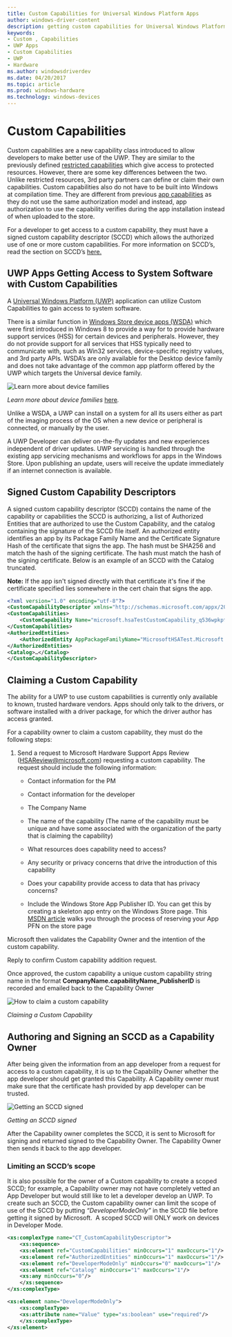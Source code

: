 ```yaml
---
title: Custom Capabilities for Universal Windows Platform Apps
author: windows-driver-content
description: getting custom capabilities for Universal Windows Platform Apps
keywords:
- Custom , Capabilities
- UWP Apps
- Custom Capabilities
- UWP
- Hardware
ms.author: windowsdriverdev
ms.date: 04/20/2017
ms.topic: article
ms.prod: windows-hardware
ms.technology: windows-devices
---
```


# Custom Capabilities 

Custom capabilities are a new capability class introduced to allow
developers to make better use of the UWP. They are similar to the
previously defined [restricted
capabilities](https://docs.microsoft.com/en-us/windows/uwp/packaging/app-capability-declarations#special-and-restricted-capabilities)
which give access to protected resources. However, there are some key
differences between the two. Unlike restricted resources, 3rd party
partners can define or claim their own capabilities. Custom capabilities
also do not have to be built into Windows at compilation time. They are
different from previous [app
capabilities](https://docs.microsoft.com/en-us/windows/uwp/packaging/app-capability-declarations)
as they do not use the same authorization model and instead, app
authorization to use the capability verifies during the app installation
instead of when uploaded to the store.

For a developer to get access to a custom capability, they must have a
signed custom capability descriptor (SCCD) which allows the authorized
use of one or more custom capabilities. For more information on SCCD’s,
read the section on SCCD’s [here.](#signed-custom-capability-descriptors)

## UWP Apps Getting Access to System Software with Custom Capabilities


A [Universal Windows Platform
(UWP)](https://msdn.microsoft.com/50a5605e-3a91-41db-800a-9180717c1e86)
application can utilize Custom Capabilities to gain access to system
software.

There is a similar function in [Windows Store device apps
(WSDA)](https://msdn.microsoft.com/en-us/windows/hardware/drivers/devapps/index)
which were first introduced in Windows 8 to provide a way for to provide
hardware support services (HSS) for certain devices and peripherals.
However, they do not provide support for all services that HSS typically
need to communicate with, such as Win32 services, device-specific
registry values, and 3rd party APIs. WSDA’s are only available for the
Desktop device family and does not take advantage of the common app
platform offered by the UWP which targets the Universal device family.

![Learn more about device families](images/device-fam.png)

*Learn more about device families*
[here](https://docs.microsoft.com/en-us/windows/uwp/get-started/universal-application-platform-guide#device-families)*.*

Unlike a WSDA, a UWP can install on a system for all its users either as
part of the imaging process of the OS when a new device or peripheral is
connected, or manually by the user.

A UWP Developer can deliver on-the-fly updates and new experiences
independent of driver updates. UWP servicing is handled through the
existing app servicing mechanisms and workflows for apps in the Windows
Store. Upon publishing an update, users will receive the update
immediately if an internet connection is available.

## Signed Custom Capability Descriptors

A signed custom capability descriptor (SCCD) contains the name of the
capability or capabilities the SCCD is authorizing, a list of Authorized
Entities that are authorized to use the Custom Capability, and the
catalog containing the signature of the SCCD file itself. An authorized
entity identifies an app by its Package Family Name and the Certificate
Signature Hash of the certificate that signs the app. The hash must be
SHA256 and match the hash of the signing certificate. The hash must
match the hash of the signing certificate. Below is an example of an
SCCD with the Catalog truncated.

**Note:** If the app isn't signed directly with
that certificate it's fine if the certificate specified lies somewhere
in the cert chain that signs the app.
```xml
<?xml version="1.0" encoding="utf-8"?>
<CustomCapabilityDescriptor xmlns="http://schemas.microsoft.com/appx/2016/sccd" xmlns:s="http://schemas.microsoft.com/appx/2016/sccd">
<CustomCapabilities>
    <CustomCapability Name="microsoft.hsaTestCustomCapability_q536wpkpf5cy2"></CustomCapability>
</CustomCapabilities>
<AuthorizedEntities>
    <AuthorizedEntity AppPackageFamilyName="MicrosoftHSATest.Microsoft.SDKSamples.Hsa.CPP_q536wpkpf5cy2" CertificateSignatureHash="ca9fc964db7e0c2938778f4559946833e7a8cfde0f3eaa07650766d4764e86c4"></AuthorizedEntity>
</AuthorizedEntities>
<Catalog>…</Catalog>
</CustomCapabilityDescriptor>
```


## Claiming a Custom Capability


The ability for a UWP to use custom capabilities is currently only
available to known, trusted hardware vendors. Apps should only talk to
the drivers, or software installed with a driver package, for which the
driver author has access granted.

For a capability owner to claim a custom capability, they must do the
following steps:

1.  Send a request to Microsoft Hardware Support Apps Review
    (<HSAReview@microsoft.com>) requesting a custom capability. The
    request should include the following information:
    -   Contact information for the PM

    -   Contact information for the developer

    -   The Company Name

    -   The name of the capability (The name of the capability must be
        unique and have some associated with the organization of the
        party that is claiming the capability)

    -   What resources does capability need to access?

    -   Any security or privacy concerns that drive the introduction of
        this capability

    -   Does your capability provide access to data that has privacy
        concerns?

    -   Include the Windows Store App Publisher ID. You can get this by
        creating a skeleton app entry on the Windows Store page. This
        [MSDN
        article](https://msdn.microsoft.com/en-us/windows/uwp/publish/create-your-app-by-reserving-a-name)
        walks you through the process of reserving your App PFN on the
        store page

Microsoft then validates the Capability Owner and the intention of the
custom capability.

Reply to confirm Custom capability addition request.

Once approved, the custom capability a unique custom capability string
name in the format **CompanyName.capabilityName\_PublisherID** is
recorded and emailed back to the Capability Owner

![How to claim a custom capability](images/claim-cc.png)

*Claiming a Custom Capability*

## Authoring and Signing an SCCD as a Capability Owner

After being given the information from an app developer from a request
for access to a custom capability, it is up to the Capability Owner
whether the app developer should get granted this Capability. A
Capability owner must make sure that the certificate hash provided by
app developer can be trusted.

![Getting an SCCD signed](images/signsccd.png)

*Getting an SCCD signed*

After the Capability owner completes the SCCD, it is sent to Microsoft
for signing and returned signed to the Capability Owner. The Capability
Owner then sends it back to the app developer.

### Limiting an SCCD’s scope

It is also possible for the owner of a Custom capability to create a
scoped SCCD; for example, a Capability owner may not have completely
vetted an App Developer but would still like to let a developer develop
an UWP. To create such an SCCD, the Custom capability owner can limit
the scope of use of the SCCD by putting *“DeveloperModeOnly”* in the
SCCD file before getting it signed by Microsoft.  A scoped SCCD will
ONLY work on devices in Developer Mode.
```xml
<xs:complexType name="CT_CustomCapabilityDescriptor">
    <xs:sequence>
    <xs:element ref="CustomCapabilities" minOccurs="1" maxOccurs="1"/>
    <xs:element ref="AuthorizedEntities" minOccurs="1" maxOccurs="1"/>
    <xs:element ref="DeveloperModeOnly" minOccurs="0" maxOccurs="1"/>
    <xs:element ref="Catalog" minOccurs="1" maxOccurs="1"/>
    <xs:any minOccurs="0"/>
    </xs:sequence>
</xs:complexType>

<xs:element name="DeveloperModeOnly">
    <xs:complexType>
    <xs:attribute name="Value" type="xs:boolean" use="required"/>
    </xs:complexType>
</xs:element>
```

